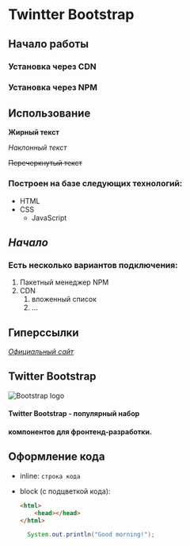 # Twintter Bootstrap

## Начало работы

### Установка через CDN

### Установка через NPM

## Использование

**Жирный текст**

*Наклонный текст*

~~Перечеркнутый текст~~


### Построен на базе следующих технологий:
* HTML
* CSS
  * JavaScript

## *Начало*

### Есть несколько вариантов подключения:

1. Пакетный менеджер NPM
2. CDN
    1. вложенный список
   2. ...

## Гиперссылки

[*Официальный сайт*](https://getbootstrap.com)

## Twitter Bootstrap

![Bootstrap logo](http://i.imgur.com/qhtywl2.png)

#### **Twitter Bootstrap** - популярный набор
#### компонентов для фронтенд-разработки.

## Оформление кода

* inline: `строка кода`
* block (с подцветкой кода):
  
  ```html
  <html>
      <head></head>
  </html>
  ```
    
  ```Java
    System.out.println("Good morning!");
  ```
  
